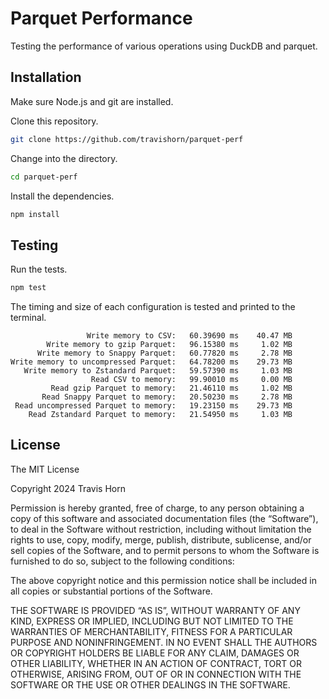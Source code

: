 # Parquet Performance

Testing the performance of various operations using DuckDB and parquet.

## Installation

Make sure Node.js and git are installed.

Clone this repository.

```sh
git clone https://github.com/travishorn/parquet-perf
```

Change into the directory.

```sh
cd parquet-perf
```

Install the dependencies.

```sh
npm install
```

## Testing

Run the tests.

```sh
npm test
```

The timing and size of each configuration is tested and printed to the terminal.

```
                 Write memory to CSV:   60.39690 ms    40.47 MB
        Write memory to gzip Parquet:   96.15380 ms     1.02 MB
      Write memory to Snappy Parquet:   60.77820 ms     2.78 MB
Write memory to uncompressed Parquet:   64.78200 ms    29.73 MB
   Write memory to Zstandard Parquet:   59.57390 ms     1.03 MB
                  Read CSV to memory:   99.90010 ms     0.00 MB
         Read gzip Parquet to memory:   21.46110 ms     1.02 MB
       Read Snappy Parquet to memory:   20.50230 ms     2.78 MB
 Read uncompressed Parquet to memory:   19.23150 ms    29.73 MB
    Read Zstandard Parquet to memory:   21.54950 ms     1.03 MB
```

## License

The MIT License

Copyright 2024 Travis Horn

Permission is hereby granted, free of charge, to any person obtaining a copy of
this software and associated documentation files (the “Software”), to deal in
the Software without restriction, including without limitation the rights to
use, copy, modify, merge, publish, distribute, sublicense, and/or sell copies of
the Software, and to permit persons to whom the Software is furnished to do so,
subject to the following conditions:

The above copyright notice and this permission notice shall be included in all
copies or substantial portions of the Software.

THE SOFTWARE IS PROVIDED “AS IS”, WITHOUT WARRANTY OF ANY KIND, EXPRESS OR
IMPLIED, INCLUDING BUT NOT LIMITED TO THE WARRANTIES OF MERCHANTABILITY, FITNESS
FOR A PARTICULAR PURPOSE AND NONINFRINGEMENT. IN NO EVENT SHALL THE AUTHORS OR
COPYRIGHT HOLDERS BE LIABLE FOR ANY CLAIM, DAMAGES OR OTHER LIABILITY, WHETHER
IN AN ACTION OF CONTRACT, TORT OR OTHERWISE, ARISING FROM, OUT OF OR IN
CONNECTION WITH THE SOFTWARE OR THE USE OR OTHER DEALINGS IN THE SOFTWARE.

